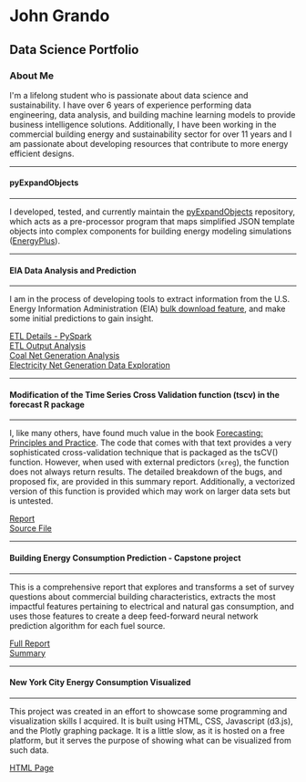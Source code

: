 # John Grando
## Data Science Portfolio

### About Me
I'm a lifelong student who is passionate about data science and sustainability. I have over 6 years of experience performing data engineering, data analysis, and building machine learning models to provide business intelligence solutions. Additionally, I have been working in the commercial building energy and sustainability sector for over 11 years and I am passionate about developing resources that contribute to more energy efficient designs.

---  
#### pyExpandObjects
---
I developed, tested, and currently maintain the [pyExpandObjects](https://github.com/john-grando/pyExpandObjects) repository, which acts as a pre-processor program that maps simplified JSON template objects into complex components for building energy modeling simulations ([EnergyPlus](https://github.com/NREL/EnergyPlus)).

---  
#### EIA Data Analysis and Prediction
---  
I am in the process of developing tools to extract information from the U.S. Energy Information Administration (EIA) [bulk download feature](https://www.eia.gov/opendata/bulkfiles.php), and make some initial predictions to gain insight.  

[ETL Details - PySpark](https://github.com/john-grando/eia-data-analysis/tree/master/app/PreProcess)  
[ETL Output Analysis](https://john-grando.github.io/EIADataPages/total_energy_check.html)  
[Coal Net Generation Analysis](https://john-grando.github.io/EIADataPages/total_energy_prediction.html)  
[Electricity Net Generation Data Exploration](https://john-grando.github.io/EIADataPages/electricity_net_generation_summary.html)

---
#### Modification of the Time Series Cross Validation function (tscv) in the forecast R package
---
I, like many others, have found much value in the book [Forecasting: Principles and Practice](https://otexts.com/fpp2/).  The code that comes with that text provides a very sophisticated cross-validation technique that is packaged as the tsCV() function.  However, when used with external predictors (`xreg`), the function does not always return results.  The detailed breakdown of the bugs, and proposed fix, are provided in this summary report.  Additionally, a vectorized version of this function is provided which may work on larger data sets but is untested.

[Report](https://john-grando.github.io/EIADataPages/tsCV_analysis.html)  
[Source File](https://github.com/john-grando/eia-data-analysis/tree/master/app/RFiles/Source)

---  
#### Building Energy Consumption Prediction - Capstone project
---  
This is a comprehensive report that explores and transforms a set of survey questions about commercial building characteristics, extracts the most impactful features pertaining to electrical and natural gas consumption, and uses those features to create a deep feed-forward neural network prediction algorithm for each fuel source.  

[Full Report](https://github.com/john-grando/john-grando-portfolio/blob/master/CapstoneDocuments/CapstoneFullReport.pdf)  
[Summary](https://github.com/john-grando/john-grando-portfolio/blob/master/CapstoneDocuments/CapstoneSummary.pdf)  

---  
#### New York City Energy Consumption Visualized  

---  
This project was created in an effort to showcase some programming and visualization skills I acquired.  It is built using HTML, CSS, Javascript (d3.js), and the Plotly graphing package.  It is a little slow, as it is hosted on a free platform, but it serves the purpose of showing what can be visualized from such data.

[HTML Page](https://john-grando.github.io/EnergyPages/ll84.html)

